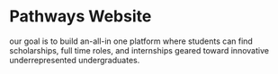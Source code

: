 # Pathways Website
our goal is to build an-all-in one platform
where students can find scholarships, full time roles, and
internships geared toward innovative underrepresented
undergraduates.

